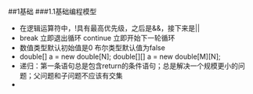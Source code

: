 ##1基础
###1.1基础编程模型
+ 在逻辑运算符中，!具有最高优先级，之后是&&，接下来是||
+ break 立即退出循环 continue 立即开始下一轮循环
+ 数值类型默认初始值是0 布尔类型默认值为false
+ double[] a = new double[N]; double[][] a = new double[M][N];
+ 递归：第一条语句总是包含return的条件语句；总是解决一个规模更小的问题；父问题和子问题不应该有交集
+ 
